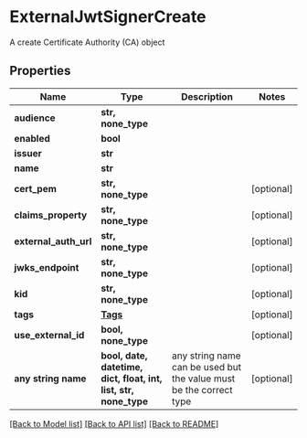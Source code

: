 # ExternalJwtSignerCreate

A create Certificate Authority (CA) object

## Properties
Name | Type | Description | Notes
------------ | ------------- | ------------- | -------------
**audience** | **str, none_type** |  | 
**enabled** | **bool** |  | 
**issuer** | **str** |  | 
**name** | **str** |  | 
**cert_pem** | **str, none_type** |  | [optional] 
**claims_property** | **str, none_type** |  | [optional] 
**external_auth_url** | **str, none_type** |  | [optional] 
**jwks_endpoint** | **str, none_type** |  | [optional] 
**kid** | **str, none_type** |  | [optional] 
**tags** | [**Tags**](Tags.md) |  | [optional] 
**use_external_id** | **bool, none_type** |  | [optional] 
**any string name** | **bool, date, datetime, dict, float, int, list, str, none_type** | any string name can be used but the value must be the correct type | [optional]

[[Back to Model list]](../README.md#documentation-for-models) [[Back to API list]](../README.md#documentation-for-api-endpoints) [[Back to README]](../README.md)


